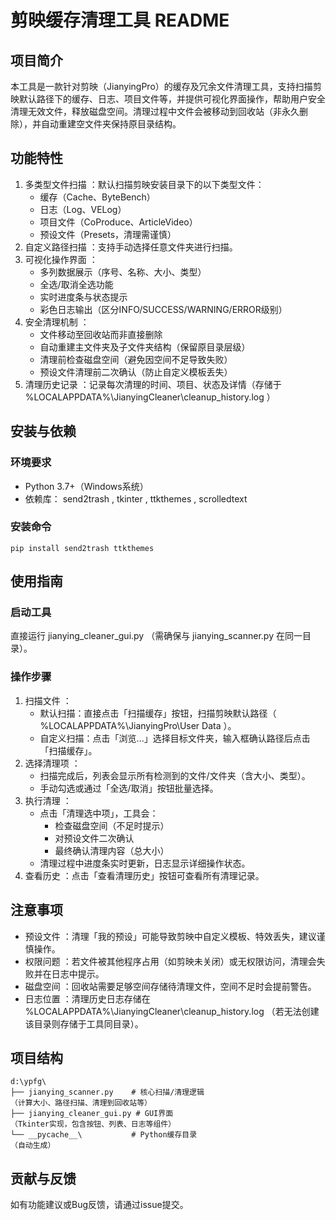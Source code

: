 # 剪映缓存清理工具 README
## 项目简介
本工具是一款针对剪映（JianyingPro）的缓存及冗余文件清理工具，支持扫描剪映默认路径下的缓存、日志、项目文件等，并提供可视化界面操作，帮助用户安全清理无效文件，释放磁盘空间。清理过程中文件会被移动到回收站（非永久删除），并自动重建空文件夹保持原目录结构。

## 功能特性
1. 多类型文件扫描 ：默认扫描剪映安装目录下的以下类型文件：
   - 缓存（Cache、ByteBench）
   - 日志（Log、VELog）
   - 项目文件（CoProduce、ArticleVideo）
   - 预设文件（Presets，清理需谨慎）
2. 自定义路径扫描 ：支持手动选择任意文件夹进行扫描。
3. 可视化操作界面 ：
   - 多列数据展示（序号、名称、大小、类型）
   - 全选/取消全选功能
   - 实时进度条与状态提示
   - 彩色日志输出（区分INFO/SUCCESS/WARNING/ERROR级别）
4. 安全清理机制 ：
   - 文件移动至回收站而非直接删除
   - 自动重建主文件夹及子文件夹结构（保留原目录层级）
   - 清理前检查磁盘空间（避免因空间不足导致失败）
   - 预设文件清理前二次确认（防止自定义模板丢失）
5. 清理历史记录 ：记录每次清理的时间、项目、状态及详情（存储于 %LOCALAPPDATA%\JianyingCleaner\cleanup_history.log ）
## 安装与依赖
### 环境要求
- Python 3.7+（Windows系统）
- 依赖库： send2trash , tkinter , ttkthemes , scrolledtext
### 安装命令
```
pip install send2trash ttkthemes
```
## 使用指南
### 启动工具
直接运行 jianying_cleaner_gui.py （需确保与 jianying_scanner.py 在同一目录）。

### 操作步骤
1. 扫描文件 ：
   - 默认扫描：直接点击「扫描缓存」按钮，扫描剪映默认路径（ %LOCALAPPDATA%\JianyingPro\User Data ）。
   - 自定义扫描：点击「浏览...」选择目标文件夹，输入框确认路径后点击「扫描缓存」。
2. 选择清理项 ：
   - 扫描完成后，列表会显示所有检测到的文件/文件夹（含大小、类型）。
   - 手动勾选或通过「全选/取消」按钮批量选择。
3. 执行清理 ：
   - 点击「清理选中项」，工具会：
     - 检查磁盘空间（不足时提示）
     - 对预设文件二次确认
     - 最终确认清理内容（总大小）
   - 清理过程中进度条实时更新，日志显示详细操作状态。
4. 查看历史 ：点击「查看清理历史」按钮可查看所有清理记录。
## 注意事项
- 预设文件 ：清理「我的预设」可能导致剪映中自定义模板、特效丢失，建议谨慎操作。
- 权限问题 ：若文件被其他程序占用（如剪映未关闭）或无权限访问，清理会失败并在日志中提示。
- 磁盘空间 ：回收站需要足够空间存储待清理文件，空间不足时会提前警告。
- 日志位置 ：清理历史日志存储在 %LOCALAPPDATA%\JianyingCleaner\cleanup_history.log （若无法创建该目录则存储于工具同目录）。
## 项目结构
```
d:\ypfg\
├── jianying_scanner.py    # 核心扫描/清理逻辑
（计算大小、路径扫描、清理到回收站等）
├── jianying_cleaner_gui.py # GUI界面
（Tkinter实现，包含按钮、列表、日志等组件）
└── __pycache__\           # Python缓存目录
（自动生成）
```
## 贡献与反馈
如有功能建议或Bug反馈，请通过issue提交。
